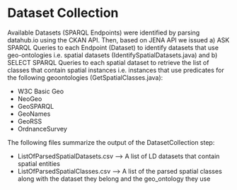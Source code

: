 # Dataset Collection


Available Datasets (SPARQL Endpoints) were identified by parsing datahub.io using the CKAN API. Then, based on JENA API we issued a) ASK SPARQL Queries to each Endpoint (Dataset)  to identify datasets that use geo-ontologies i.e. spatial datasets (IdentifySpatialDatasets.java) and b) SELECT SPARQL Queries to each spatial dataset to retrieve the list of classes that contain spatial instances i.e. instances that use predicates for the following geoontologies (GetSpatialClasses.java):
- W3C Basic Geo
- NeoGeo
- GeoSPARQL
- GeoNames
- GeoRSS
- OrdnanceSurvey

The following files summarize the output of the DatasetCollection step:
- ListOfParsedSpatialDatasets.csv --> A list of LD datasets that contain spatial entities
- ListOfParsedSpatialClasses.csv --> A list of the parsed spatial classes along with the dataset they belong and the geo_ontology they use


